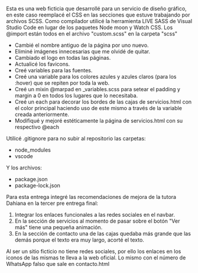 Esta es una web ficticia que desarrollé para un servicio de diseño gráfico, en este caso reemplacé el CSS en las secciones que estuve trabajando por archivos SCSS.
Como compilador utilicé la herramienta LIVE SASS de Visual Studio Code en lugar de los paquetes Node moon y Watch CSS.
Los @import están todos en el archivo "custom.scss" en la carpeta "scss"

- Cambié el nombre antiguo de la página por uno nuevo.
- Eliminé imágenes innecesarias que me olvidé de quitar.
- Cambiado el logo en todas las páginas.
- Actualicé los favicons.
- Creé variables para las fuentes.
- Creé una variable para los colores azules y azules claros (para los :hover) que se repiten por toda la web.
- Creé un mixin @marpad en _variables.scss para setear el padding y margin a 0 en todos los lugares que lo necesitaba.
- Creé un each para decorar los bordes de las cajas de servicios.html con el color principal haciendo uso de este mismo a través de la variable creada anteriormente.
- Modifiqué y mejoré estéticamente la página de servicios.html con su respectivo @each

Utilicé .gitignore para no subir al repositorio las carpetas: 
- node_modules
- vscode

Y los archivos: 
- package.json
- package-lock.json

Para esta entrega integré las recomendaciones de mejora de la tutora Dahiana en la tercer pre entrega final:
1) Integrar los enlaces funcionales a las redes sociales en el navbar.
2) En la sección de servicios al momento de pasar sobre el botón "Ver más" tiene una pequeña animación.
3) En la sección de contacto una de las cajas quedaba más grande que las demás porque el texto era muy largo, acorté el texto.

Al ser un sitio ficticio no tiene redes sociales, por ello los enlaces en los iconos de las mismas te lleva a la web oficial. Lo mismo con el número de WhatsApp falso que sale en contacto.html